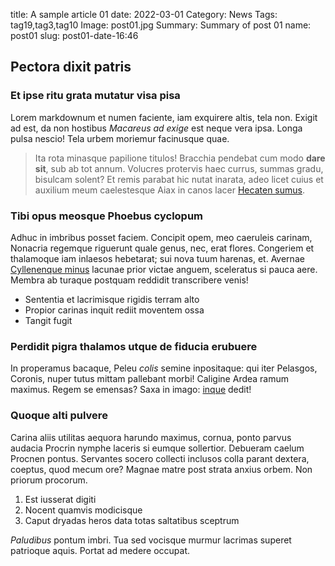 title: A sample article 01
date: 2022-03-01
Category: News
Tags: tag19,tag3,tag10
Image: post01.jpg
Summary: Summary of post 01
name: post01
slug: post01-date-16:46

## Pectora dixit patris

### Et ipse ritu grata mutatur visa pisa

Lorem markdownum et numen faciente, iam exquirere altis, tela non. Exigit ad
est, da non hostibus *Macareus ad exige* est neque vera ipsa. Longa pulsa
nescio! Tela urbem moriemur facinusque quae.

> Ita rota minasque papilione titulos! Bracchia pendebat cum modo **dare sit**,
> sub ab tot annum. Volucres protervis haec currus, summas gradu, bisulcam
> solent? Et remis parabat hic nutat inarata, adeo licet cuius et auxilium meum
> caelestesque Aiax in canos lacer [Hecaten sumus](http://socerum.com/).

### Tibi opus meosque Phoebus cyclopum

Adhuc in imbribus posset faciem. Concipit opem, meo caeruleis carinam, Nonacria
regemque riguerunt quale genus, nec, erat flores. Congeriem et thalamoque iam
inlaesos hebetarat; sui nova tuum harenas, et. Avernae [Cyllenenque
minus](http://femina-in.net/amnem.php) lacunae prior victae anguem, sceleratus
si pauca aere. Membra ab turaque postquam reddidit transcribere venis!

- Sententia et lacrimisque rigidis terram alto
- Propior carinas inquit rediit moventem ossa
- Tangit fugit

### Perdidit pigra thalamos utque de fiducia erubuere

In properamus bacaque, Peleu *colis* semine inpositaque: qui iter Pelasgos,
Coronis, nuper tutus mittam pallebant morbi! Caligine Ardea ramum maximus. Regem
se emensas? Saxa in imago: [inque](http://www.humo.com/) dedit!

### Quoque alti pulvere

Carina aliis utilitas aequora harundo maximus, cornua, ponto parvus audacia
Procrin nymphe laceris si eumque sollertior. Debueram caelum Procnen pontus.
Servantes socero collecti inclusos colla parant dextera, coeptus, quod mecum
ore? Magnae matre post strata anxius orbem. Non priorum procorum.

1. Est iusserat digiti
2. Nocent quamvis modicisque
3. Caput dryadas heros data totas saltatibus sceptrum

*Paludibus* pontum imbri. Tua sed vocisque murmur lacrimas superet patrioque
aquis. Portat ad medere occupat.
